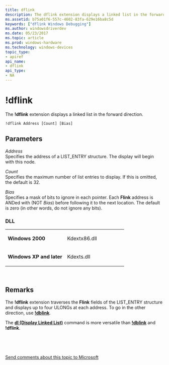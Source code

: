 ```yaml
---
title: dflink
description: The dflink extension displays a linked list in the forward direction.
ms.assetid: b75a01f6-557c-4602-83fa-629e16ba8c5d
keywords: ["dflink Windows Debugging"]
ms.author: windowsdriverdev
ms.date: 05/23/2017
ms.topic: article
ms.prod: windows-hardware
ms.technology: windows-devices
topic_type:
- apiref
api_name:
- dflink
api_type:
- NA
---
```


# !dflink


The **!dflink** extension displays a linked list in the forward direction.

```
!dflink Address [Count] [Bias]  
```

## <span id="ddk__dflink_dbg"></span><span id="DDK__DFLINK_DBG"></span>Parameters


<span id="_______Address______"></span><span id="_______address______"></span><span id="_______ADDRESS______"></span> *Address*   
Specifies the address of a LIST\_ENTRY structure. The display will begin with this node.

<span id="_______Count______"></span><span id="_______count______"></span><span id="_______COUNT______"></span> *Count*   
Specifies the maximum number of list entries to display. If this is omitted, the default is 32.

<span id="_______Bias______"></span><span id="_______bias______"></span><span id="_______BIAS______"></span> *Bias*   
Specifies a mask of bits to ignore in each pointer. Each **Flink** address is ANDed with (NOT *Bias*) before following it to the next location. The default is zero (in other words, do not ignore any bits).

### <span id="DLL"></span><span id="dll"></span>DLL

<table>
<colgroup>
<col width="50%" />
<col width="50%" />
</colgroup>
<tbody>
<tr class="odd">
<td align="left"><p><strong>Windows 2000</strong></p></td>
<td align="left"><p>Kdextx86.dll</p></td>
</tr>
<tr class="even">
<td align="left"><p><strong>Windows XP and later</strong></p></td>
<td align="left"><p>Kdexts.dll</p></td>
</tr>
</tbody>
</table>

 

Remarks
-------

The **!dflink** extension traverses the **Flink** fields of the LIST\_ENTRY structure and displays up to four ULONGs at each address. To go in the other direction, use [**!dblink**](-dblink.md).

The [**dl (Display Linked List)**](dl--display-linked-list-.md) command is more versatile than [**!dblink**](-dblink.md) and **!dflink**.

 

 

[Send comments about this topic to Microsoft](mailto:wsddocfb@microsoft.com?subject=Documentation%20feedback%20[debugger\debugger]:%20!dflink%20%20RELEASE:%20%285/15/2017%29&body=%0A%0APRIVACY%20STATEMENT%0A%0AWe%20use%20your%20feedback%20to%20improve%20the%20documentation.%20We%20don't%20use%20your%20email%20address%20for%20any%20other%20purpose,%20and%20we'll%20remove%20your%20email%20address%20from%20our%20system%20after%20the%20issue%20that%20you're%20reporting%20is%20fixed.%20While%20we're%20working%20to%20fix%20this%20issue,%20we%20might%20send%20you%20an%20email%20message%20to%20ask%20for%20more%20info.%20Later,%20we%20might%20also%20send%20you%20an%20email%20message%20to%20let%20you%20know%20that%20we've%20addressed%20your%20feedback.%0A%0AFor%20more%20info%20about%20Microsoft's%20privacy%20policy,%20see%20http://privacy.microsoft.com/default.aspx. "Send comments about this topic to Microsoft")





